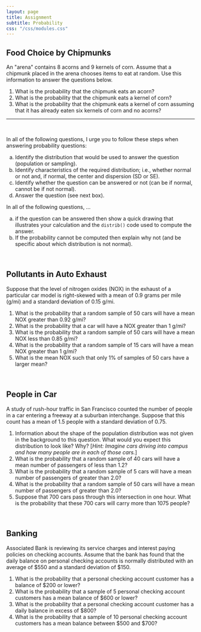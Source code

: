 ```yaml
---
layout: page
title: Assignment
subtitle: Probability
css: "/css/modules.css"
---
```


## Food Choice by Chipmunks
An "arena" contains 8 acorns and 9 kernels of corn. Assume that a chipmunk placed in the arena chooses items to eat at random. Use this information to answer the questions below.

1. What is the probability that the chipmunk eats an acorn?
1. What is the probability that the chipmunk eats a kernel of corn?
1. What is the probability that the chipmunk eats a kernel of corn assuming that it has already eaten six kernels of corn and no acorns?

----

&nbsp;

<div class="alert alert-success">
In all of the following questions, I urge you to follow these steps when answering probability questions:
<ol type="a">
  <li>Identify the distribution that would be used to answer the question (population or sampling).</li>
  <li>Identify characteristics of the required distribution; i.e., whether normal or not and, if normal, the center and dispersion (SD or SE).</li>
  <li>Identify whether the question can be answered or not (can be if normal, cannot be if not normal).</li>
  <li>Answer the question (see next box).</li>
</ol>
</div>

<div class="alert alert-danger">
In all of the following questions, ...
<ol type="a">
  <li>if the question can be answered then show a quick drawing that illustrates your calculation and the <code>distrib()</code> code used to compute the answer.</li>
  <li>If the probability cannot be computed then explain why not (and be specific about which distribution is not normal).</li>
</ol>
</div>

<br>

## Pollutants in Auto Exhaust
Suppose that the level of nitrogen oxides (NOX) in the exhaust of a particular car model is right-skewed with a mean of 0.9 grams per mile (g/mi) and a standard deviation of 0.15 g/mi.

1. What is the probability that a random sample of 50 cars will have a mean NOX greater than 0.92 g/mi?
1. What is the probability that a car will have a NOX greater than 1 g/mi?
1. What is the probability that a random sample of 50 cars will have a mean NOX less than 0.85 g/mi?
1. What is the probability that a random sample of 15 cars will have a mean NOX greater than 1 g/mi?
1. What is the mean NOX such that only 1% of samples of 50 cars have a larger mean?

<br>

## People in Car
A study of rush-hour traffic in San Francisco counted the number of people in a car entering a freeway at a suburban interchange. Suppose that this count has a mean of 1.5 people with a standard deviation of 0.75.

1. Information about the shape of the population distribution was not given in the background to this question. What would you expect this distribution to look like? Why? [*Hint: Imagine cars driving into campus and how many people are in each of those cars.*]
1. What is the probability that a random sample of 40 cars will have a mean number of passengers of less than 1.2?
1. What is the probability that a random sample of 5 cars will have a mean number of passengers of greater than 2.0?
1. What is the probability that a random sample of 50 cars will have a mean number of passengers of greater than 2.0?
1. Suppose that 700 cars pass through this intersection in one hour. What is the probability that these 700 cars will carry more than 1075 people?

<br>

## Banking
Associated Bank is reviewing its service charges and interest paying policies on checking accounts. Assume that the bank has found that the daily balance on personal checking accounts is normally distributed with an average of $550 and a standard deviation of $150.

1. What is the probability that a personal checking account customer has a balance of $200 or lower?
1. What is the probability that a sample of 5 personal checking account customers has a mean balance of $600 or lower?
1. What is the probability that a personal checking account customer has a daily balance in excess of $800?
1. What is the probability that a sample of 10 personal checking account customers has a mean balance between $500 and $700?
